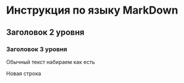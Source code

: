 # Инструкция по языку MarkDown

## Заголовок 2 уровня
### Заголовок 3 уровня

Обычный текст набираем как есть

Новая строка